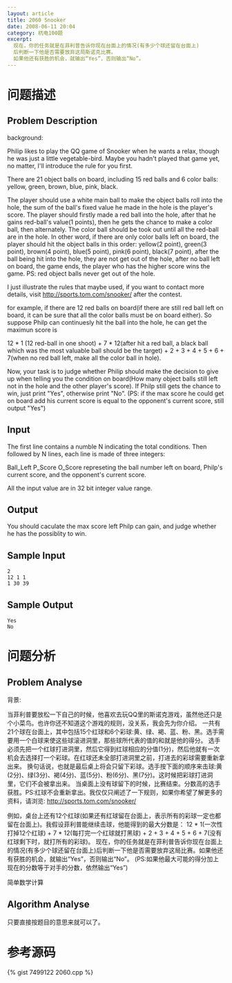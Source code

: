 ```yaml
---
layout: article
title: 2060 Snooker
date: 2008-06-11 20:04
category: 杭电100题
excerpt:
  现在，你的任务就是在菲利普告诉你现在台面上的情况(有多少个球还留在台面上)
  后判断一下他是否需要放弃这局斯诺克比赛。
  如果他还有获胜的机会，就输出“Yes”，否则输出“No”。
---
```

# 问题描述

## Problem Description

background:

Philip likes to play the QQ game of Snooker when he wants a relax, though he was just a little vegetable-bird. Maybe you hadn't played that game yet, no matter, I'll introduce the rule for you first.

There are 21 object balls on board, including 15 red balls and 6 color balls: yellow, green, brown, blue, pink, black.

The player should use a white main ball to make the object balls roll into the hole, the sum of the ball's fixed value he made in the hole is the player's score. The player should firstly made a red ball into the hole, after that he gains red-ball's value(1 points), then he gets the chance to make a color ball, then alternately. The color ball should be took out until all the red-ball are in the hole. In other word, if there are only color balls left on board, the player should hit the object balls in this order: yellow(2 point), green(3 point), brown(4 point), blue(5 point), pink(6 point), black(7 point), after the ball being hit into the hole, they are not get out of the hole, after no ball left on board, the game ends, the player who has the higher score wins the game. PS: red object balls never get out of the hole.

I just illustrate the rules that maybe used, if you want to contact more details, visit http://sports.tom.com/snooker/ after the contest.

for example, if there are 12 red balls on board(if there are still red ball left on board, it can be sure that all the color balls must be on board either). So suppose Philp can continuesly hit the ball into the hole, he can get the maximun score is

12 * 1 (12 red-ball in one shoot) + 7 * 12(after hit a red ball, a black ball which was the most valuable ball should be the target) + 2 + 3 + 4 + 5 + 6 + 7(when no red ball left, make all the color ball in hole).

Now, your task is to judge whether Philip should make the decision to give up when telling you the condition on board(How many object balls still left not in the hole and the other player's score). If Philp still gets the chance to win, just print "Yes", otherwise print "No". (PS: if the max score he could get on board add his current score is equal to the opponent's current score, still output "Yes")

## Input

The first line contains a numble N indicating the total conditions. Then followed by N lines, each line is made of three integers:

Ball_Left P_Score O_Score represeting the ball number left on board, Philp's current score, and the opponent's current score.

All the input value are in 32 bit integer value range.

## Output

You should caculate the max score left Philp can gain, and judge whether he has the possiblity to win.

## Sample Input

    2
    12 1 1
    1 30 39

## Sample Output

    Yes
    No

# 问题分析

## Problem Analyse

背景:

当菲利普要放松一下自己的时候，他喜欢去玩QQ里的斯诺克游戏，虽然他还只是个小菜鸟。也许你还不知道这个游戏的规则，没关系，我会先为你介绍。 一共有21个球在台面上，其中包括15个红球和6个彩球:黄、绿、褐、蓝、粉、黑。选手需要用一个白球来使这些球滚进洞里，那些球所代表的值的和就是他的得分。 选手必须先把一个红球打进洞里，然后它得到红球相应的分值(1分)，然后他就有一次机会去选择打一个彩球。在红球还未全部打进洞里之前，打进去的彩球需要重新拿出来。 换句话说，也就是最后桌上将会只留下彩球。选手按下面的顺序来击球:黄(2分)、绿(3分)、褐(4分)、蓝(5分)、粉(6分)、黑(7分)。这时候把彩球打进洞里，它们不会被拿出来。 当桌面上没有球留下的时候，比赛结束。分数高的选手获胜。PS:红球不会重新拿出。我仅仅只阐述了一下规则，如果你希望了解更多的资料，请浏览: http://sports.tom.com/snooker/

例如，桌台上还有12个红球(如果还有红球留在台面上，表示所有的彩球一定也都留在台面上)。我假设菲利普能继续击球，他能得到的最大分数是： 12 * 1(一次性打掉12个红球) + 7 * 12(每打完一个红球就打黑球) + 2 + 3 + 4 + 5 + 6 + 7(没有红球剩下时，就打所有的彩球)。 现在，你的任务就是在菲利普告诉你现在台面上的情况(有多少个球还留在台面上)后判断一下他是否需要放弃这局比赛。如果他还有获胜的机会，就输出“Yes”，否则输出“No”。 (PS:如果他最大可能的得分加上现在的分数等于对手的分数，依然输出“Yes”)

简单数学计算

## Algorithm Analyse

只要直接按题目的意思来就可以了。

# 参考源码

{% gist 7499122 2060.cpp %}
